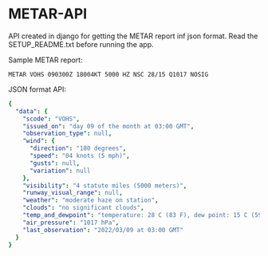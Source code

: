 # METAR-API

API created in django for getting the METAR  report inf json format.
Read the SETUP_README.txt before running the app.

Sample METAR report:

    METAR VOHS 090300Z 18004KT 5000 HZ NSC 28/15 Q1017 NOSIG

JSON format API: 

```yaml
{
  "data": {
    "scode": "VOHS",
    "issued_on": "day 09 of the month at 03:00 GMT",
    "observation_type": null,
    "wind": {
      "direction": "180 degrees",
      "speed": "04 knots (5 mph)",
      "gusts": null,
      "variation": null
    },
    "visibility": "4 statute miles (5000 meters)",
    "runway_visual_range": null,
    "weather": "moderate haze on station",
    "clouds": "no significant clouds",
    "temp_and_dewpoint": "temperature: 28 C (83 F), dew point: 15 C (59 F)",
    "air_pressure": "1017 hPa",
    "last_observation": "2022/03/09 at 03:00 GMT"
  }
}
